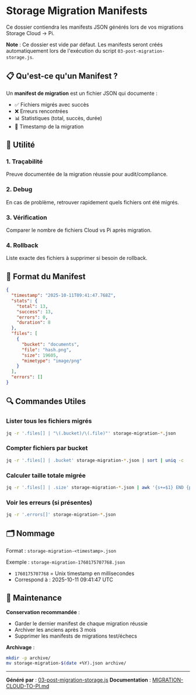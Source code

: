 # Storage Migration Manifests

Ce dossier contiendra les manifests JSON générés lors de vos migrations Storage Cloud → Pi.

**Note** : Ce dossier est vide par défaut. Les manifests seront créés automatiquement lors de l'exécution du script `03-post-migration-storage.js`.

## 📋 Qu'est-ce qu'un Manifest ?

Un **manifest de migration** est un fichier JSON qui documente :
- ✅ Fichiers migrés avec succès
- ❌ Erreurs rencontrées
- 📊 Statistiques (total, succès, durée)
- 📅 Timestamp de la migration

## 🎯 Utilité

### 1. **Traçabilité**
Preuve documentée de la migration réussie pour audit/compliance.

### 2. **Debug**
En cas de problème, retrouver rapidement quels fichiers ont été migrés.

### 3. **Vérification**
Comparer le nombre de fichiers Cloud vs Pi après migration.

### 4. **Rollback**
Liste exacte des fichiers à supprimer si besoin de rollback.

## 📄 Format du Manifest

```json
{
  "timestamp": "2025-10-11T09:41:47.768Z",
  "stats": {
    "total": 13,
    "success": 13,
    "errors": 0,
    "duration": 8
  },
  "files": [
    {
      "bucket": "documents",
      "file": "hash.png",
      "size": 19605,
      "mimetype": "image/png"
    }
  ],
  "errors": []
}
```

## 🔍 Commandes Utiles

### Lister tous les fichiers migrés
```bash
jq -r '.files[] | "\(.bucket)/\(.file)"' storage-migration-*.json
```

### Compter fichiers par bucket
```bash
jq -r '.files[] | .bucket' storage-migration-*.json | sort | uniq -c
```

### Calculer taille totale migrée
```bash
jq -r '.files[] | .size' storage-migration-*.json | awk '{s+=$1} END {print s/1024/1024 " MB"}'
```

### Voir les erreurs (si présentes)
```bash
jq -r '.errors[]' storage-migration-*.json
```

## 🗂️ Nommage

Format : `storage-migration-<timestamp>.json`

Exemple : `storage-migration-1760175707768.json`
- `1760175707768` = Unix timestamp en millisecondes
- Correspond à : 2025-10-11 09:41:47 UTC

## 🧹 Maintenance

**Conservation recommandée** :
- Garder le dernier manifest de chaque migration réussie
- Archiver les anciens après 3 mois
- Supprimer les manifests de migrations test/échecs

**Archivage** :
```bash
mkdir -p archive/
mv storage-migration-$(date +%Y).json archive/
```

---

**Généré par** : [03-post-migration-storage.js](../scripts/03-post-migration-storage.js)
**Documentation** : [MIGRATION-CLOUD-TO-PI.md](../docs/guides/MIGRATION-CLOUD-TO-PI.md)
